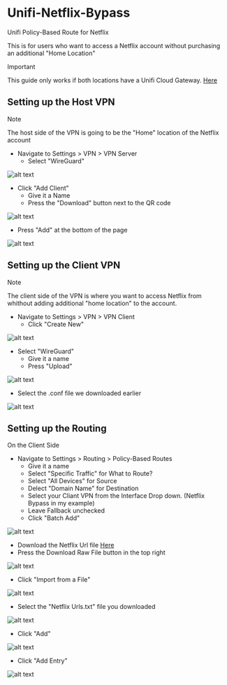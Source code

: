 # Unifi-Netflix-Bypass
Unifi Policy-Based Route for Netflix

This is for users who want to access a Netflix account without purchasing an additional "Home Location"

> [!IMPORTANT]
> This guide only works if both locations have a Unifi Cloud Gateway.
> [Here](https://store.ui.com/us/en?category=all-unifi-cloud-gateways)

## Setting up the Host VPN
> [!NOTE]
> The host side of the VPN is going to be the "Home" location of the Netflix account

- Navigate to Settings > VPN > VPN Server
  - Select "WireGuard"

![alt text](<IMGs/1.png>)

- Click "Add Client"
  - Give it a Name
  - Press the "Download" button next to the QR code

 ![alt text](<IMGs/2.png>)

 - Press "Add" at the bottom of the page

 ![alt text](<IMGs/3.png>)

## Setting up the Client VPN

> [!NOTE]
> The client side of the VPN is where you want to access Netflix from whithout adding additional "home location" to the account.

- Navigate to Settings > VPN > VPN Client
  - Click "Create New"
 
 ![alt text](<IMGs/4.png>)

- Select "WireGuard"
  - Give it a name
  - Press "Upload"

 ![alt text](<IMGs/5.png>)

 - Select the .conf file we downloaded earlier

 ![alt text](<IMGs/6.png>)

## Setting up the Routing

On the Client Side
- Navigate to Settings > Routing > Policy-Based Routes
  - Give it a name
  - Select "Specific Traffic" for What to Route?
  - Select "All Devices" for Source
  - Delect "Domain Name" for Destination
  - Select your Cliant VPN from the Interface Drop down. (Netflix Bypass in my example)
  - Leave Fallback unchecked
  - Click "Batch Add"

 ![alt text](<IMGs/7.png>)

- Download the Netflix Url file [Here](https://github.com/esmith443/Unifi-Netflix-Bypass/blob/main/Netflix%20Urls.txt)
- Press the Download Raw File button in the top right

 ![alt text](<IMGs/8.png>)

- Click "Import from a File"

 ![alt text](<IMGs/9.png>)

- Select the "Netflix Urls.txt" file you downloaded

 ![alt text](<IMGs/10.png>)

- Click "Add"

 ![alt text](<IMGs/11.png>)

- Click "Add Entry"

 ![alt text](<IMGs/12.png>)
